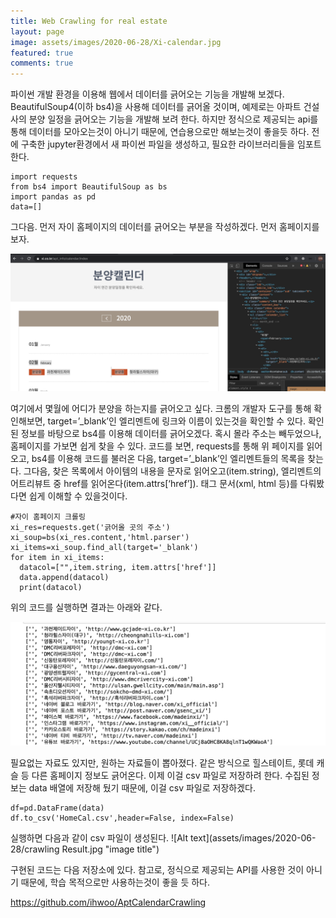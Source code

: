 ```yaml
---
title: Web Crawling for real estate
layout: page
image: assets/images/2020-06-28/Xi-calendar.jpg
featured: true
comments: true
---
```

파이썬 개발 환경을 이용해 웹에서 데이터를 긁어오는 기능을 개발해 보겠다.
BeautifulSoup4(이하 bs4)을 사용해 데이터를 긁어올 것이며, 예제로는 아파트 건설사의 분양 일정을 긁어오는 기능을 개발해 보려 한다.
하지만 정식으로 제공되는 api를 통해 데이터를 모아오는것이 아니기 때문에, 연습용으로만 해보는것이 좋을듯 하다.
전에 구축한 jupyter환경에서 새 파이썬 파일을 생성하고, 필요한 라이브러리들을 임포트 한다.

    import requests
    from bs4 import BeautifulSoup as bs
    import pandas as pd
    data=[]

그다음. 먼저 자이 홈페이지의 데이터를 긁어오는 부분을 작성하겠다. 먼저 홈페이지를 보자.

![Alt text](assets/images/2020-06-28/Xi-calendar.jpg "Xi Calendar")

여기에서 몇월에 어디가 분양을 하는지를 긁어오고 싶다. 크롬의 개발자 도구를 통해 확인해보면, target=’_blank’인 엘리멘트에 링크와 이름이 있는것을 확인할 수 있다.
확인된 정보를 바탕으로 bs4를 이용해 데이터를 긁어오겠다. 혹시 몰라 주소는 빼두었으나, 홈페이지를 가보면 쉽게 찾을 수 있다. 코드를 보면, requests를 통해 위 페이지를 읽어오고, bs4를 이용해 코드를 불러온 다음, target=’_blank’인 엘리멘트들의 목록을 찾는다.
그다음, 찾은 목록에서 아이템의 내용을 문자로 읽어오고(item.string), 엘리멘트의 어트리뷰트 중 href를 읽어온다(item.attrs[‘href’]). 태그 문서(xml, html 등)를 다뤄봤다면 쉽게 이해할 수 있을것이다.

    #자이 홈페이지 크롤링
    xi_res=requests.get('긁어올 곳의 주소')
    xi_soup=bs(xi_res.content,'html.parser')
    xi_items=xi_soup.find_all(target='_blank')
    for item in xi_items:
      datacol=["",item.string, item.attrs['href']]
      data.append(datacol)
      print(datacol)
  
위의 코드를 실행하면 결과는 아래와 같다.

![Alt text](assets/images/2020-06-28/sampleListOfApartment.jpg "image title")

필요없는 자료도 있지만, 원하는 자료들이 뽑아졌다. 같은 방식으로 힐스테이트, 롯데 캐슬 등 다른 홈페이지 정보도 긁어온다.
이제 이걸 csv 파일로 저장하려 한다. 수집된 정보는 data 배열에 저장해 뒀기 때문에, 이걸 csv 파일로 저장하겠다.

    df=pd.DataFrame(data)
    df.to_csv('HomeCal.csv',header=False, index=False)
    
실행하면 다음과 같이 csv 파일이 생성된다.
![Alt text](assets/images/2020-06-28/crawling Result.jpg "image title")

구현된 코드는 다음 저장소에 있다. 
참고로, 정식으로 제공되는 API를 사용한 것이 아니기 때문에, 학습 목적으로만 사용하는것이 좋을 듯 하다.

https://github.com/ihwoo/AptCalendarCrawling
 
